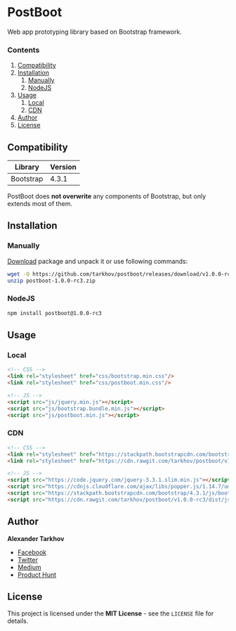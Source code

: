 # PostBoot

Web app prototyping library based on Bootstrap framework.

### Contents

1. [Compatibility](#compatibility)
2. [Installation](#installation)
   1. [Manually](#manually)
   2. [NodeJS](#nodejs)
3. [Usage](#usage)
   1. [Local](#local)
   2. [CDN](#cdn)
4. [Author](#author)
5. [License](#license)

## Compatibility

Library | Version
------- | -------
Bootstrap | 4.3.1

PostBoot does **not overwrite** any components of Bootstrap, but only extends most of them.

## Installation

### Manually

[Download](https://github.com/tarkhov/postboot/releases/download/v1.0.0-rc3/postboot-1.0.0-rc3.zip) package and unpack it or use following commands:

```bash
wget -O https://github.com/tarkhov/postboot/releases/download/v1.0.0-rc3/postboot-1.0.0-rc3.zip
unzip postboot-1.0.0-rc3.zip
```

### NodeJS

```bash
npm install postboot@1.0.0-rc3
```

## Usage

### Local

```html
<!-- CSS -->
<link rel="stylesheet" href="css/bootstrap.min.css"/>
<link rel="stylesheet" href="css/postboot.min.css"/>

<!-- JS -->
<script src="js/jquery.min.js"></script>
<script src="js/bootstrap.bundle.min.js"></script>
<script src="js/postboot.min.js"></script>
```

### CDN

```html
<!-- CSS -->
<link rel="stylesheet" href="https://stackpath.bootstrapcdn.com/bootstrap/4.3.1/css/bootstrap.min.css">
<link rel="stylesheet" href="https://cdn.rawgit.com/tarkhov/postboot/v1.0.0-rc3/dist/css/postboot.min.css">

<!-- JS -->
<script src="https://code.jquery.com/jquery-3.3.1.slim.min.js"></script>
<script src="https://cdnjs.cloudflare.com/ajax/libs/popper.js/1.14.7/umd/popper.min.js"></script>
<script src="https://stackpath.bootstrapcdn.com/bootstrap/4.3.1/js/bootstrap.min.js"></script>
<script src="https://cdn.rawgit.com/tarkhov/postboot/v1.0.0-rc3/dist/js/postboot.min.js"></script>
```

## Author

**Alexander Tarkhov**

* [Facebook](https://www.facebook.com/alex.tarkhov)
* [Twitter](https://twitter.com/alextarkhov)
* [Medium](https://medium.com/@tarkhov)
* [Product Hunt](https://www.producthunt.com/@tarkhov)

## License

This project is licensed under the **MIT License** - see the `LICENSE` file for details.
